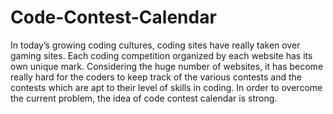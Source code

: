 # Code-Contest-Calendar
In today’s growing coding cultures, coding sites have really taken over gaming sites. Each coding competition organized by each website has its own unique mark. Considering the huge number of websites, it has become really hard for the coders to keep track of the various contests and the contests which are apt to their level of skills in coding. In order to overcome the current problem, the idea of code contest calendar is strong. 
